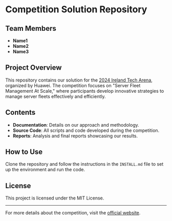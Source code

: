 # Competition Solution Repository

## Team Members
- **Name1**
- **Name2**
- **Name3**

## Project Overview
This repository contains our solution for the [2024 Ireland Tech Arena](https://huawei.agorize.com/en/challenges/irelandrc2024/pages/leaderboard?lang=en), organized by Huawei. The competition focuses on "Server Fleet Management At Scale," where participants develop innovative strategies to manage server fleets effectively and efficiently.

## Contents
- **Documentation**: Details on our approach and methodology.
- **Source Code**: All scripts and code developed during the competition.
- **Reports**: Analysis and final reports showcasing our results.

## How to Use
Clone the repository and follow the instructions in the `INSTALL.md` file to set up the environment and run the code.

## License
This project is licensed under the MIT License.

---

For more details about the competition, visit the [official website](https://huawei.agorize.com/en/challenges/irelandrc2024/pages/leaderboard?lang=en).
